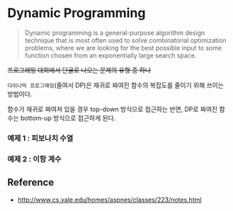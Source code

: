 # Dynamic Programming
> Dynamic programming is a general-purpose algorithm design technique that is most often used to solve combinatorial optimization problems, 
> where we are looking for the best possible input to some function chosen from an exponentially large search space.

~~프로그래밍 대회에서 단골로 나오는 문제의 유형 중 하나~~

`다이나믹 프로그래밍`(줄여서 DP)은 재귀로 짜여진 함수의 복잡도를 줄이기 위해 쓰이는 방법이다.

함수가 재귀로 짜여져 있을 경우 top-down 방식으로 접근하는 반면, DP로 짜여진 함수는 bottom-up 방식으로 접근하게 된다.


### 예제 1 : 피보나치 수열


### 예제 2 : 이항 계수



## Reference
* http://www.cs.yale.edu/homes/aspnes/classes/223/notes.html
